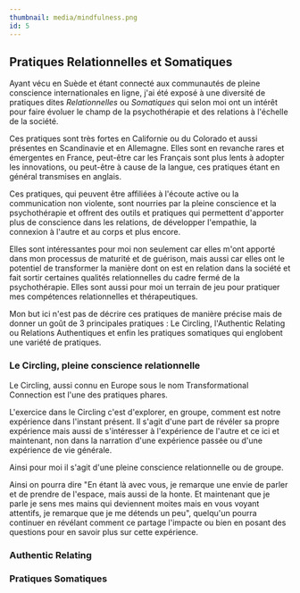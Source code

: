 ```yaml
---
thumbnail: media/mindfulness.png
id: 5
---
```


## Pratiques Relationnelles et Somatiques

Ayant vécu en Suède et étant connecté aux communautés de pleine conscience internationales en ligne, j'ai été exposé à une diversité de pratiques dites *Relationnelles* ou *Somatiques* qui selon moi ont un intérêt pour faire évoluer le champ de la psychothérapie et des relations à l'échelle de la société.

Ces pratiques sont très fortes en Californie ou du Colorado et aussi présentes en Scandinavie et en Allemagne. Elles sont en revanche rares et émergentes en France, peut-être car les Français sont plus lents à adopter les innovations, ou peut-être à cause de la langue, ces pratiques étant en général transmises en anglais.

Ces pratiques, qui peuvent être affiliées à l'écoute active ou la communication non violente, sont nourries par la pleine conscience et la psychothérapie et offrent des outils et pratiques qui permettent d'apporter plus de conscience dans les relations, de développer l'empathie, la connexion à l'autre et au corps et plus encore.

Elles sont intéressantes pour moi non seulement car elles m'ont apporté dans mon processus de maturité et de guérison, mais aussi car elles ont le potentiel de transformer la manière dont on est en relation dans la société et fait sortir certaines qualités relationnelles du cadre fermé de la psychothérapie. Elles sont aussi pour moi un terrain de jeu pour pratiquer mes compétences relationnelles et thérapeutiques.

Mon but ici n'est pas de décrire ces pratiques de manière précise mais de donner un goût de 3 principales pratiques : Le Circling, l'Authentic Relating ou Relations Authentiques et enfin les pratiques somatiques qui englobent une variété de pratiques.

### Le Circling, pleine conscience relationnelle

Le Circling, aussi connu en Europe sous le nom Transformational Connection est l'une des pratiques phares.

L'exercice dans le Circling c'est d'explorer, en groupe, comment est notre expérience dans l'instant présent. Il s'agit d'une part de révéler sa propre expérience mais aussi de s'intéresser à l'expérience de l'autre et ce ici et maintenant, non dans la narration d'une expérience passée ou d'une expérience de vie générale.

Ainsi pour moi il s'agit d'une pleine conscience relationnelle ou de groupe.

Ainsi on pourra dire "En étant là avec vous, je remarque une envie de parler et de prendre de l'espace, mais aussi de la honte. Et maintenant que je parle je sens mes mains qui deviennent moites mais en vous voyant attentifs, je remarque que je me détends un peu", quelqu'un pourra continuer en révélant comment ce partage l'impacte ou bien en posant des questions pour en savoir plus sur cette expérience.

### Authentic Relating

### Pratiques Somatiques